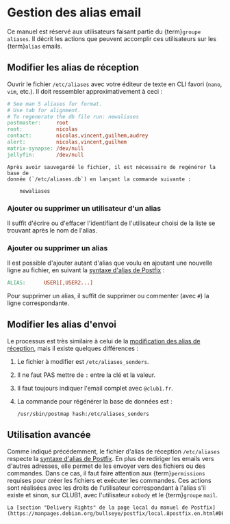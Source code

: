 Gestion des alias email
=======================

Ce manuel est réservé aux utilisateurs faisant partie du {term}`groupe` `aliases`.
Il décrit les actions que peuvent accomplir ces utilisateurs sur les {term}`alias` emails.

Modifier les alias de réception
-------------------------------

Ouvrir le fichier `/etc/aliases` avec votre éditeur de texte en CLI favori
(`nano`, `vim`, etc.).
Il doit ressembler approximativement à ceci :

```Makefile
# See man 5 aliases for format.
# Use tab for alignment.
# To regenerate the db file run: newaliases
postmaster:     root
root:           nicolas
contact:        nicolas,vincent,guilhem,audrey
alert:          nicolas,vincent,guilhem
matrix-synapse: /dev/null
jellyfin:       /dev/null
```

```{important}
Après avoir sauvegardé le fichier, il est nécessaire de regénérer la base de
donnée (`/etc/aliases.db`) en lançant la commande suivante :

    newaliases
```

### Ajouter ou supprimer un utilisateur d'un alias

Il suffit d'écrire ou d'effacer l'identifiant de l'utilisateur choisi de la
liste se trouvant après le nom de l'alias.

### Ajouter ou supprimer un alias

Il est possible d'ajouter autant d'alias que voulu en ajoutant une nouvelle ligne
au fichier, en suivant la [syntaxe d'alias de Postfix](http://www.postfix.org/aliases.5.html) :

```Makefile
ALIAS:      USER1[,USER2...]
```

Pour supprimer un alias, il suffit de supprimer ou commenter (avec `#`) la ligne
correspondante.


Modifier les alias d'envoi
--------------------------

Le processus est très similaire à celui de la [modification des alias de réception](#modifier-les-alias-de-réception),
mais il existe quelques différences :

1. Le fichier à modifier est `/etc/aliases_senders`.
2. Il ne faut PAS mettre de `:` entre la clé et la valeur.
3. Il faut toujours indiquer l'email complet avec `@club1.fr`.
4. La commande pour régénérer la base de données est :

       /usr/sbin/postmap hash:/etc/aliases_senders

Utilisation avancée
-------------------

Comme indiqué précédemment, le fichier d'alias de réception `/etc/aliases` respecte la [syntaxe d'alias de Postfix](http://www.postfix.org/aliases.5.html).
En plus de rediriger les emails vers d'autres adresses,
elle permet de les envoyer vers des fichiers ou des commandes.
Dans ce cas, il faut faire attention aux {term}`permissions` requises
pour créer les fichiers et exécuter les commandes.
Ces actions sont réalisées avec les droits de l'utilisateur correspondant à l'alias s'il existe
et sinon, sur CLUB1, avec l'utilisateur `nobody` et le {term}`groupe` `mail`.

```{seealso}
La [section "Delivery Rights" de la page local du manuel de Postfix](https://manpages.debian.org/bullseye/postfix/local.8postfix.en.html#DELIVERY_RIGHTS).
```
